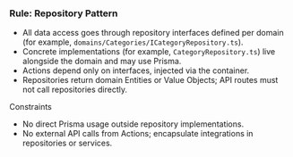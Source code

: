 ### Rule: Repository Pattern

- All data access goes through repository interfaces defined per domain (for example, `domains/Categories/ICategoryRepository.ts`).
- Concrete implementations (for example, `CategoryRepository.ts`) live alongside the domain and may use Prisma.
- Actions depend only on interfaces, injected via the container.
- Repositories return domain Entities or Value Objects; API routes must not call repositories directly.

Constraints
- No direct Prisma usage outside repository implementations.
- No external API calls from Actions; encapsulate integrations in repositories or services.

